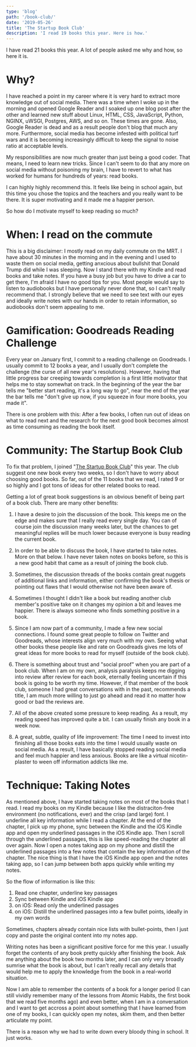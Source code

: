 ```yaml
---
type: 'blog'
path: '/book-club/'
date: '2019-05-26'
title: 'The Startup Book Club'
description: 'I read 19 books this year. Here is how.'
---
```


I have read 21 books this year. A lot of people asked me why and how, so here it is.

# Why?

I have reached a point in my career where it is very hard to extract more knowledge out of social media. There was a time when I woke up in the morning
and opened Google Reader and I soaked up one blog post after the other and learned new stuff about Linux, HTML, CSS, JavaScript, Python, NGINX, uWSGI,
Postgres, AWS, and so on. These times are gone. Also, Google Reader is dead and as a result people don't blog that much any more. Furthermore, social
media has become infested with political turf wars and it is becoming increasingly difficult to keep the signal to noise ratio at acceptable levels.

My responsibilities are now much greater than just being a good coder. That means, I need to learn new tricks. Since I can't seem to do that any more
on social media without poisoning my brain, I have to revert to what has worked for humans for hundreds of years: read books.

I can highly highly recommend this. It feels like being in school again, but this time you chose the topics and the teachers and you really want to be
there. It is super motivating and it made me a happier person.

So how do I motivate myself to keep reading so much?

# When: I read on the commute

This is a big disclaimer: I mostly read on my daily commute on the MRT. I have about 30 minutes in the morning and in the evening and I used to waste
them on social media, getting anxcious about bullshit that Donald Trump did while I was sleeping. Now I stand there with my Kindle and read books
and take notes. If you have a busy job but you have to drive a car to get there, I'm afraid I have no good tips for you. Most people would say to listen
to audiobooks but I have personally never done that, so I can't really recommend that. I strongly believe that we need to see text with our eyes and
ideally write notes with our hands in order to retain information, so audiobooks don't seem appealing to me.

# Gamification: Goodreads Reading Challenge

Every year on January first, I commit to a reading challenge on Goodreads. I usually commit to 12 books a year, and I usually don't complete the challenge (the curse of all new year's resolutions). However, having that little progress bar creeping towards completion is a first little motivator that helps me to stay somewhat on track. In the beginning of the year the bar tells me "better start reading, it's a long way to go", near the end of the year the bar tells me "don't give up now, if you squeeze in four more books, you made it".

There is one problem with this: After a few books, I often run out of ideas on what to read next and the research for the next good book becomes almost as time consuming as reading the book itself.

# Community: The Startup Book Club

To fix that problem, I joined "[The Startup Book Club](https://discourse.thestartupbook.club/)" this year. The club suggest one new book every two weeks, so I don't have to worry about choosing good books. So far, out of the 11 books that we read, I rated 9 or so highly and I got tons of ideas for other related books to read.

Getting a lot of great book suggestions is an obvious benefit of being part of a book club. There are many other benefits:

1. I have a desire to join the discussion of the book. This keeps me on the edge and makes sure that I really read every single day. You can of course join the discussion many weeks later, but the chances to get meaningful replies will be much lower because everyone is busy reading the current book.

2. In order to be able to discuss the book, I have started to take notes. More on that below. I have never taken notes on books before, so this is a new good habit that came as a result of joining the book club.

3. Sometimes, the discussion threads of the books contain great nuggets of additional links and information, either confirming the book's thesis or pointing out flaws that I would otherwise not have been aware of. 

4. Sometimes I thought I didn't like a book but reading another club member's positive take on it changes my opinion a bit and leaves me happier. There is always someone who finds something positive in a book.

5. Since I am now part of a community, I made a few new social connections. I found some great people to follow on Twitter and Goodreads, whose interests align very much with my own. Seeing what other books these people like and rate on Goodreads gives me lots of great ideas for more books to read for myself (outside of the book club).

6. There is something about trust and "social proof" when you are part of a book club. When I am on my own, analysis paralysis keeps me digging into review after review for each book, eternally feeling uncertain if this book is going to be worth my time. However, if that member of the book club, someone I had great conversations with in the past, recommends a title, I am much more willing to just go ahead and read it no matter how good or bad the reviews are.

7. All of the above created some pressure to keep reading. As a result, my reading speed has improved quite a bit. I can usually finish any book in a week now.

8. A great, subtle, quality of life improvement: The time I need to invest into finishing all those books eats into the time I would usually waste on social media. As a result, I have basically stopped reading social media and feel much happier and less anxious. Books are like a virtual nicotin-plaster to ween off information addicts like me.

# Technique: Taking Notes

As mentioned above, I have started taking notes on most of the books that I read. I read my books on my Kindle because I like the distraciton-free environment (no notifications, ever) and the crisp (and large) font. I underline all key information while I read a chapter. At the end of the chapter, I pick up my phone, sync between the Kindle and the iOS Kindle app and open my underlined passages in the iOS Kindle app. Then I scroll through the underlined passages, this is like speed-reading the chapter all over again. Now I open a notes taking app on my phone and distill the underlined passages into a few notes that contain the key information of the chapter. The nice thing is that I have the iOS Kindle app open and the notes taking app, so I can jump between both apps quickly while writing my notes.

So the flow of information is like this:

1. Read one chapter, underline key passages
1. Sync between Kindle and iOS Kindle app
1. on iOS: Read only the underlined passages
1. on iOS: Distill the underlined passages into a few bullet points, ideally in my own words

Sometimes, chapters already contain nice lists with bullet-points, then I just copy and paste the original content into my notes app.

Writing notes has been a significant positive force for me this year. I usually forget the contents of any book pretty quickly after finishing the book. Ask me anything about the book two months later, and I can only very broadly sumrise what the book is about, but I can't really recall any details that would help me to apply the knowledge from the book in a real-world situation.

Now I am able to remember the contents of a book for a longer period (I can still vividly remember many of the lessons from Atomic Habits, the first book that we read five months ago) and even better, when I am in a conversation and I want to get accross a point about something that I have learned from one of my books, I can quickly open my notes, skim them, and then better articulate my point.

There is a reason why we had to write down every bloody thing in school. It just works.
